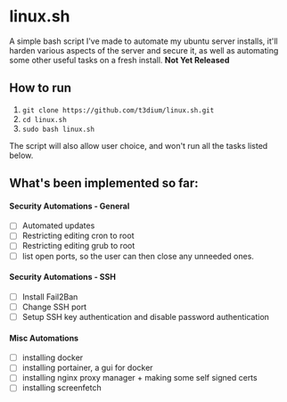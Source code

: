 # linux.sh
A simple bash script I've made to automate my ubuntu server installs, it'll harden various aspects of the server and secure it, as well as automating some other useful tasks on a fresh install. **Not Yet Released**

## How to run
1) `git clone https://github.com/t3dium/linux.sh.git`
2) `cd linux.sh`
3) `sudo bash linux.sh`

The script will also allow user choice, and won't run all the tasks listed below.

## What's been implemented so far:

#### Security Automations - General
- [ ] Automated updates
- [ ] Restricting editing cron to root
- [ ] Restricting editing grub to root
- [ ] list open ports, so the user can then close any unneeded ones.

#### Security Automations - SSH
- [ ] Install Fail2Ban
- [ ] Change SSH port
- [ ] Setup SSH key authentication and disable password authentication

#### Misc Automations
- [ ] installing docker
- [ ] installing portainer, a gui for docker
- [ ] installing nginx proxy manager + making some self signed certs
- [ ] installing screenfetch
